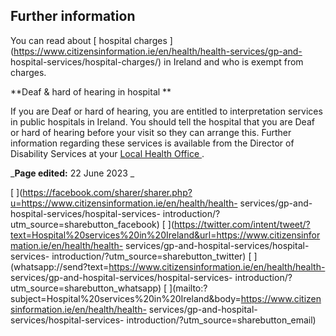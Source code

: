 ##  Further information

You can read about [ hospital charges
](https://www.citizensinformation.ie/en/health/health-services/gp-and-
hospital-services/hospital-charges/) in Ireland and who is exempt from
charges.

**Deaf & hard of hearing in hospital **

If you are Deaf or hard of hearing, you are entitled to interpretation
services in public hospitals in Ireland. You should tell the hospital that you
are Deaf or hard of hearing before your visit so they can arrange this.
Further information regarding these services is available from the Director of
Disability Services at your [ Local Health Office
](http://www.hse.ie/eng/services/list/1/LHO/) .

_**Page edited:** 22 June 2023 _

[
](https://facebook.com/sharer/sharer.php?u=https://www.citizensinformation.ie/en/health/health-
services/gp-and-hospital-services/hospital-services-
introduction/?utm_source=sharebutton_facebook) [
](https://twitter.com/intent/tweet/?text=Hospital%20services%20in%20Ireland&url=https://www.citizensinformation.ie/en/health/health-
services/gp-and-hospital-services/hospital-services-
introduction/?utm_source=sharebutton_twitter) [
](whatsapp://send?text=https://www.citizensinformation.ie/en/health/health-
services/gp-and-hospital-services/hospital-services-
introduction/?utm_source=sharebutton_whatsapp) [
](mailto:?subject=Hospital%20services%20in%20Ireland&body=https://www.citizensinformation.ie/en/health/health-
services/gp-and-hospital-services/hospital-services-
introduction/?utm_source=sharebutton_email) [ ](javascript:void\(0\))
